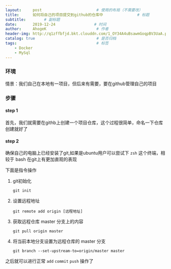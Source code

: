 ```yaml
---
layout:     post                        # 使用的布局（不需要改）
title:      如何将自己的项目提交到github的仓库中               # 标题
subtitle:        # 副标题
date:       2019-12-24                 # 时间
author:     AhogeK                      # 作者
header-img: http://q1zffbfjd.bkt.clouddn.com/1_OY34A4uBsawmGoqpBV3UaA.png     # 这篇文章标题背景图片
catalog: true                           # 是否归档
tags:                                   # 标签
    - Docker
    - MySql
---
```

### 环境
情景：我们自己在本地有一项目，但后来有需要，要在github管理自己的项目

### 步骤

#### step 1

首先，我们就需要在githb上创建一个项目仓库，这个过程很简单，命名一下仓库创建就好了

#### step 2

确保自己的电脑上已经安装了git,如果是ubuntu用户可以尝试下 ``zsh`` 这个终端，相较于 bash 在git上有更加直观的表现

下面是指令操作

1. git初始化

    ``git init``

2. 设置远程地址

    ``git remote add origin [远程地址]``

3. 获取远程仓库 master 分支上的内容

    ``git pull origin master``

4. 将当前本地分支设置为远程仓库的 master 分支

    ``git branch --set-upstream-to=origin/master master``

之后就可以进行正常 ``add`` ``commit`` ``push`` 操作了